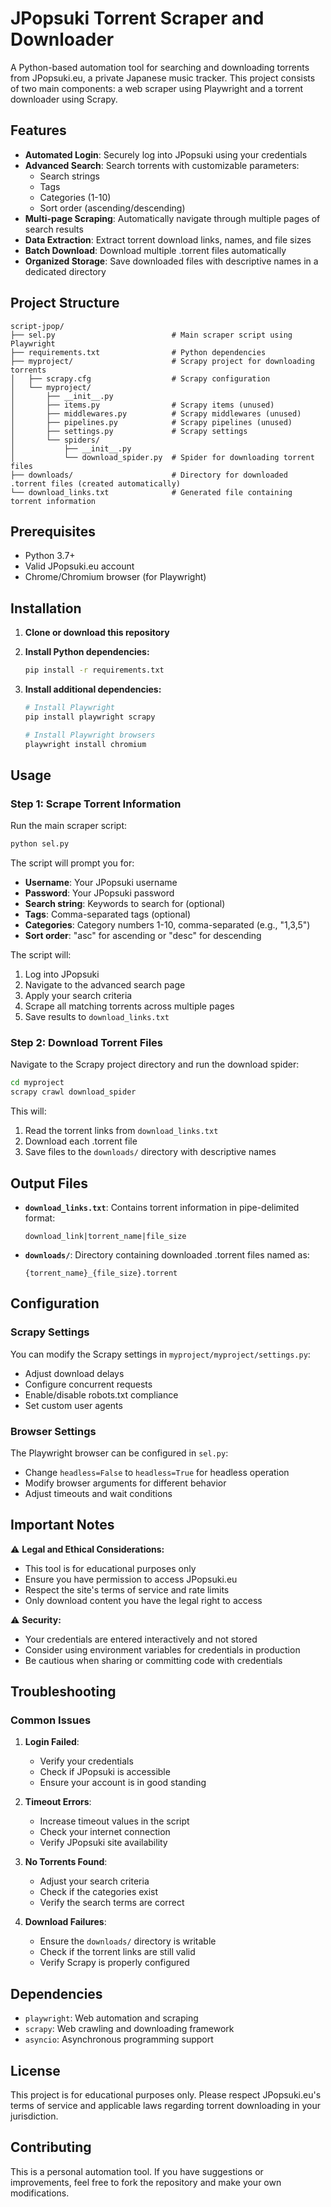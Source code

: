 # JPopsuki Torrent Scraper and Downloader

A Python-based automation tool for searching and downloading torrents from JPopsuki.eu, a private Japanese music tracker. This project consists of two main components: a web scraper using Playwright and a torrent downloader using Scrapy.

## Features

- **Automated Login**: Securely log into JPopsuki using your credentials
- **Advanced Search**: Search torrents with customizable parameters:
  - Search strings
  - Tags
  - Categories (1-10)
  - Sort order (ascending/descending)
- **Multi-page Scraping**: Automatically navigate through multiple pages of search results
- **Data Extraction**: Extract torrent download links, names, and file sizes
- **Batch Download**: Download multiple .torrent files automatically
- **Organized Storage**: Save downloaded files with descriptive names in a dedicated directory

## Project Structure

```
script-jpop/
├── sel.py                          # Main scraper script using Playwright
├── requirements.txt                # Python dependencies
├── myproject/                      # Scrapy project for downloading torrents
│   ├── scrapy.cfg                  # Scrapy configuration
│   └── myproject/
│       ├── __init__.py
│       ├── items.py                # Scrapy items (unused)
│       ├── middlewares.py          # Scrapy middlewares (unused)
│       ├── pipelines.py            # Scrapy pipelines (unused)
│       ├── settings.py             # Scrapy settings
│       └── spiders/
│           ├── __init__.py
│           └── download_spider.py  # Spider for downloading torrent files
├── downloads/                      # Directory for downloaded .torrent files (created automatically)
└── download_links.txt              # Generated file containing torrent information
```

## Prerequisites

- Python 3.7+
- Valid JPopsuki.eu account
- Chrome/Chromium browser (for Playwright)

## Installation

1. **Clone or download this repository**

2. **Install Python dependencies:**
   ```bash
   pip install -r requirements.txt
   ```

3. **Install additional dependencies:**
   ```bash
   # Install Playwright
   pip install playwright scrapy
   
   # Install Playwright browsers
   playwright install chromium
   ```

## Usage

### Step 1: Scrape Torrent Information

Run the main scraper script:

```bash
python sel.py
```

The script will prompt you for:
- **Username**: Your JPopsuki username
- **Password**: Your JPopsuki password
- **Search string**: Keywords to search for (optional)
- **Tags**: Comma-separated tags (optional)
- **Categories**: Category numbers 1-10, comma-separated (e.g., "1,3,5")
- **Sort order**: "asc" for ascending or "desc" for descending

The script will:
1. Log into JPopsuki
2. Navigate to the advanced search page
3. Apply your search criteria
4. Scrape all matching torrents across multiple pages
5. Save results to `download_links.txt`

### Step 2: Download Torrent Files

Navigate to the Scrapy project directory and run the download spider:

```bash
cd myproject
scrapy crawl download_spider
```

This will:
1. Read the torrent links from `download_links.txt`
2. Download each .torrent file
3. Save files to the `downloads/` directory with descriptive names

## Output Files

- **`download_links.txt`**: Contains torrent information in pipe-delimited format:
  ```
  download_link|torrent_name|file_size
  ```
- **`downloads/`**: Directory containing downloaded .torrent files named as:
  ```
  {torrent_name}_{file_size}.torrent
  ```

## Configuration

### Scrapy Settings

You can modify the Scrapy settings in `myproject/myproject/settings.py`:
- Adjust download delays
- Configure concurrent requests
- Enable/disable robots.txt compliance
- Set custom user agents

### Browser Settings

The Playwright browser can be configured in `sel.py`:
- Change `headless=False` to `headless=True` for headless operation
- Modify browser arguments for different behavior
- Adjust timeouts and wait conditions

## Important Notes

⚠️ **Legal and Ethical Considerations:**
- This tool is for educational purposes only
- Ensure you have permission to access JPopsuki.eu
- Respect the site's terms of service and rate limits
- Only download content you have the legal right to access

⚠️ **Security:**
- Your credentials are entered interactively and not stored
- Consider using environment variables for credentials in production
- Be cautious when sharing or committing code with credentials

## Troubleshooting

### Common Issues

1. **Login Failed**: 
   - Verify your credentials
   - Check if JPopsuki is accessible
   - Ensure your account is in good standing

2. **Timeout Errors**:
   - Increase timeout values in the script
   - Check your internet connection
   - Verify JPopsuki site availability

3. **No Torrents Found**:
   - Adjust your search criteria
   - Check if the categories exist
   - Verify the search terms are correct

4. **Download Failures**:
   - Ensure the `downloads/` directory is writable
   - Check if the torrent links are still valid
   - Verify Scrapy is properly configured

## Dependencies

- `playwright`: Web automation and scraping
- `scrapy`: Web crawling and downloading framework
- `asyncio`: Asynchronous programming support

## License

This project is for educational purposes only. Please respect JPopsuki.eu's terms of service and applicable laws regarding torrent downloading in your jurisdiction.

## Contributing

This is a personal automation tool. If you have suggestions or improvements, feel free to fork the repository and make your own modifications.
